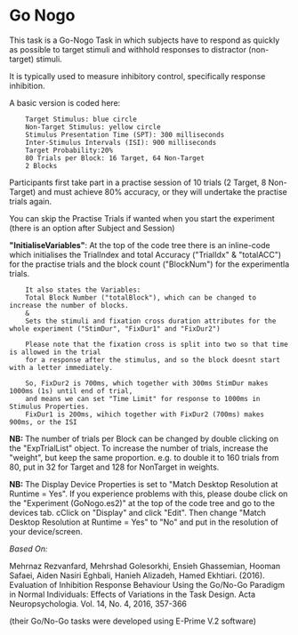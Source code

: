# Go Nogo

This task is a Go-Nogo Task in which subjects have to respond as quickly as possible to target stimuli and withhold responses to distractor (non-target) stimuli. 

It is typically used to measure inhibitory control, specifically response inhibition.

A basic version is coded here:

		Target Stimulus: blue circle
		Non-Target Stimulus: yellow circle
		Stimulus Presentation Time (SPT): 300 milliseconds
		Inter-Stimulus Intervals (ISI): 900 milliseconds
		Target Probability:20%
		80 Trials per Block: 16 Target, 64 Non-Target
		2 Blocks

Participants first take part in a practise session of 10 trials (2 Target, 8 Non-Target) and must achieve 80% accuracy, or they will undertake the practise trials again. 
 
You can skip the Practise Trials if wanted when you start the experiment (there is an option after Subject and Session)

**"InitialiseVariables"**: At the top of the code tree there is an inline-code  which initialises the TrialIndex and total Accuracy ("TrialIdx" & "totalACC") for the practise trials and the block count ("BlockNum") for the experimentla trials. 

		It also states the Variables:
		Total Block Number ("totalBlock"), which can be changed to increase the number of blocks.
		&
		Sets the stimuli and fixation cross duration attributes for the whole experiment ("StimDur", "FixDur1" and "FixDur2")

		Please note that the fixation cross is split into two so that time is allowed in the trial 
		for a response after the stimulus, and so the block doesnt start with a letter immediately. 

		So, FixDur2 is 700ms, which together with 300ms StimDur makes 1000ms (1s) until end of trial,
		and means we can set "Time Limit" for response to 1000ms in Stimulus Properties.  
		FixDur1 is 200ms, wihich together with FixDur2 (700ms) makes 900ms, or the ISI

**NB:** The number of trials per Block can be changed by double clicking on the "ExpTrialList" object. To increase the number of trials, increase the "weight", but keep the same proportion. e.g. to double it to 160 trials from 80, put in 32 for Target and 128 for NonTarget in weights. 

**NB:** The Display Device Properties is set to "Match Desktop Resolution at Runtime = Yes". If you experience problems with this, please doube click on the "Experiment (GoNogo.es2)" at the top of the code tree and go to the devices tab. cClick on "Display" and click "Edit". Then change "Match Desktop Resolution at Runtime = Yes" to "No" and put in the resolution of your device/screen. 

*Based On:* 

Mehrnaz Rezvanfard, Mehrshad Golesorkhi, Ensieh Ghassemian, Hooman Safaei, Aiden Nasiri Eghbali, Hanieh Alizadeh, Hamed Ekhtiari. (2016). Evaluation of Inhibition Response Behaviour Using the Go/No-Go Paradigm in Normal Individuals: Effects of Variations in the Task Design. Acta Neuropsychologia. Vol. 14, No. 4, 2016, 357-366

(their Go/No-Go tasks were developed using E-Prime V.2 software)
